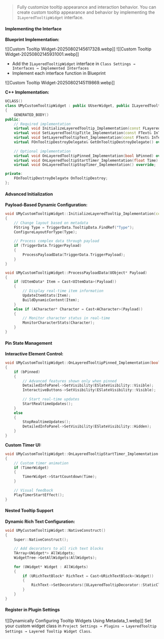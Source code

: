 > Fully customize tooltip appearance and interaction behavior.
> You can create custom tooltip appearance and behavior by implementing the `ILayeredTooltipWidget` interface.

#### Implementing the Interface

**Blueprint Implementation:**

![[Custom Tooltip Widget-20250802145617328.webp]] 
![[Custom Tooltip Widget-20250802145931001.webp]]

- Add the `ILayeredTooltipWidget` interface in `Class Settings → Interfaces → Implemented Interfaces`
- Implement each interface function in Blueprint

![[Custom Tooltip Widget-20250802145119869.webp]]

**C++ Implementation:**

```cpp
UCLASS()
class UMyCustomTooltipWidget : public UUserWidget, public ILayeredTooltipWidget
{
    GENERATED_BODY()
public:
    // Required implementation
    virtual void InitializeLayeredTooltip_Implementation(const FLayeredToolTipTriggerData& TriggerData) override;
    virtual void SetLayeredTooltipTitle_Implementation(const FText& InText) override;
    virtual void SetLayeredTooltipText_Implementation(const FText& InText) override;
    virtual FOnTooltipDestroyDelegate& GetOnTooltipDestroyDelegate() override;
    
    // Optional implementation
    virtual void OnLayeredTooltipPinned_Implementation(bool bPinned) override;
    virtual void OnLayeredTooltipStartTimer_Implementation(float Time) override;
    virtual void OnLayeredTooltipStopTimer_Implementation() override;

private:
    FOnTooltipDestroyDelegate OnTooltipDestroy;
};
```

#### Advanced Initialization

**Payload-Based Dynamic Configuration:**

```cpp
void UMyCustomTooltipWidget::InitializeLayeredTooltip_Implementation(const FLayeredToolTipTriggerData& TriggerData)
{
    // Change layout based on metadata
    FString Type = TriggerData.TooltipData.FindRef("Type");
    ConfigureLayoutForType(Type);
    
    // Process complex data through payload
    if (TriggerData.TriggerPayload)
    {
        ProcessPayloadData(TriggerData.TriggerPayload);
    }
}

void UMyCustomTooltipWidget::ProcessPayloadData(UObject* Payload)
{
    if (UItemData* Item = Cast<UItemData>(Payload))
    {
        // Display real-time item information
        UpdateItemStats(Item);
        BuildDynamicContent(Item);
    }
    else if (ACharacter* Character = Cast<ACharacter>(Payload))
    {
        // Monitor character status in real-time
        MonitorCharacterStats(Character);
    }
}
```

#### Pin State Management

**Interactive Element Control:**

```cpp
void UMyCustomTooltipWidget::OnLayeredTooltipPinned_Implementation(bool bPinned)
{
    if (bPinned)
    {
        // Advanced features shown only when pinned
        DetailedInfoPanel->SetVisibility(ESlateVisibility::Visible);
        InteractiveButtons->SetVisibility(ESlateVisibility::Visible);
        
        // Start real-time updates
        StartRealtimeUpdates();
    }
    else
    {
        StopRealtimeUpdates();
        DetailedInfoPanel->SetVisibility(ESlateVisibility::Hidden);
    }
}
```

**Custom Timer UI:**

```cpp
void UMyCustomTooltipWidget::OnLayeredTooltipStartTimer_Implementation(float Time)
{
    // Custom timer animation
    if (TimerWidget)
    {
        TimerWidget->StartCountdown(Time);
    }
    
    // Visual feedback
    PlayTimerStartEffect();
}
```

#### Nested Tooltip Support

**Dynamic Rich Text Configuration:**

```cpp
void UMyCustomTooltipWidget::NativeConstruct()
{
    Super::NativeConstruct();
    
    // Add decorators to all rich text blocks
    TArray<UWidget*> AllWidgets;
    WidgetTree->GetAllWidgets(AllWidgets);
    
    for (UWidget* Widget : AllWidgets)
    {
        if (URichTextBlock* RichText = Cast<URichTextBlock>(Widget))
        {
            RichText->SetDecorators({ULayeredTooltipDecorator::StaticClass()});
        }
    }
}
```

#### Register in Plugin Settings

![[Dynamically Configuring Tooltip Widgets Using Metadata_1.webp]] Set your custom widget class in `Project Settings → Plugins → LayeredTooltip Settings → Layered Tooltip Widget Class`.